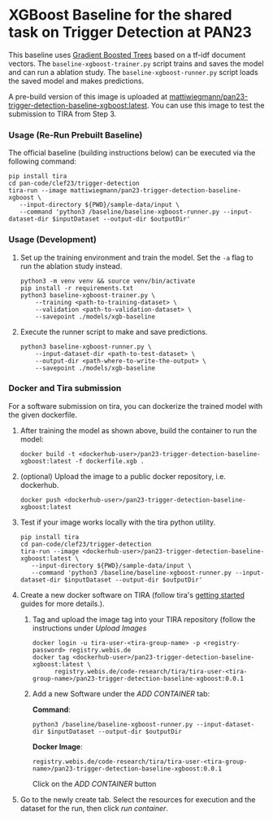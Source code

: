 # XGBoost Baseline for the shared task on Trigger Detection at PAN23

This baseline uses [Gradient Boosted Trees](https://xgboost.readthedocs.io) based on a tf-idf document vectors. 
The `baseline-xgboost-trainer.py` script trains and saves the model and can run a ablation study. 
The `baseline-xgboost-runner.py` script loads the saved model and makes predictions. 

A pre-build version of this image is uploaded at [mattiwiegmann/pan23-trigger-detection-baseline-xgboost:latest](https://hub.docker.com/repository/docker/mattiwiegmann/pan23-trigger-detection-baseline-xgboost/general). You can use this image to test the submission to TIRA from Step 3.

### Usage (Re-Run Prebuilt Baseline)

The official baseline (building instructions below) can be executed via the following command:

```
pip install tira
cd pan-code/clef23/trigger-detection
tira-run --image mattiwiegmann/pan23-trigger-detection-baseline-xgboost \
   --input-directory ${PWD}/sample-data/input \
   --command 'python3 /baseline/baseline-xgboost-runner.py --input-dataset-dir $inputDataset --output-dir $outputDir'
```

### Usage (Development)

1. Set up the training environment and train the model. Set the `-a` flag to run the ablation study instead.

    ```
    python3 -m venv venv && source venv/bin/activate
    pip install -r requirements.txt
    python3 baseline-xgboost-trainer.py \
        --training <path-to-training-dataset> \
        --validation <path-to-validation-dataset> \
        --savepoint ./models/xgb-baseline
    ```

2. Execute the runner script to make and save predictions.

    ```
    python3 baseline-xgboost-runner.py \
        --input-dataset-dir <path-to-test-dataset> \
        --output-dir <path-where-to-write-the-output> \
        --savepoint ./models/xgb-baseline
    ```

### Docker and Tira submission

For a software submission on tira, you can dockerize the trained model with the given dockerfile. 

1. After training the model as shown above, build the container to run the model:

    ```
   docker build -t <dockerhub-user>/pan23-trigger-detection-baseline-xgboost:latest -f dockerfile.xgb .
   ```

2. (optional) Upload the image to a public docker repository, i.e. dockerhub. 

   ```
   docker push <dockerhub-user>/pan23-trigger-detection-baseline-xgboost:latest
   ```

3. Test if your image works locally with the tira python utility. 

   ```
   pip install tira
   cd pan-code/clef23/trigger-detection
   tira-run --image <dockerhub-user>/pan23-trigger-detection-baseline-xgboost:latest \
      --input-directory ${PWD}/sample-data/input \
      --command 'python3 /baseline/baseline-xgboost-runner.py --input-dataset-dir $inputDataset --output-dir $outputDir'
   ```

4. Create a new docker software on TIRA (follow tira's [getting started](https://www.tira.io/t/getting-started/1364) guides for more details.).
   1. Tag and upload the image tag into your TIRA repository (follow the instructions under *Upload Images*
    
      ```
      docker login -u tira-user-<tira-group-name> -p <registry-password> registry.webis.de
      docker tag <dockerhub-user>/pan23-trigger-detection-baseline-xgboost:latest \
            registry.webis.de/code-research/tira/tira-user-<tira-group-name>/pan23-trigger-detection-baseline-xgboost:0.0.1
      ```
   
   2. Add a new Software under the *ADD CONTAINER* tab:
      
      **Command**: 
      
      `python3 /baseline/baseline-xgboost-runner.py --input-dataset-dir $inputDataset --output-dir $outputDir`
      
      **Docker Image**: 
      
      `registry.webis.de/code-research/tira/tira-user-<tira-group-name>/pan23-trigger-detection-baseline-xgboost:0.0.1`
      
      Click on the *ADD CONTAINER* button
      
  3. Go to the newly create tab. Select the resources for execution and the dataset for the run, then click *run container*. 
      
